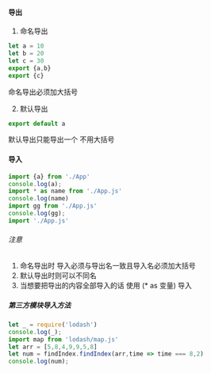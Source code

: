 #### 导出
1. 命名导出
```js
let a = 10
let b = 20
let c = 30
export {a,b}
export {c}
```
命名导出必须加大括号

2. 默认导出
```js
export default a
```
默认导出只能导出一个  不用大括号

#### 导入
```js
import {a} from './App'
console.log(a);
import * as name from './App.js'
console.log(name)
import gg from './App.js'
console.log(gg);
import './App.js'
```
###### 注意
1. 命名导出时 导入必须与导出名一致且导入名必须加大括号
2. 默认导出时则可以不同名
3. 当想要把导出的内容全部导入的话 使用 (* as 变量) 导入

##### 第三方模块导入方法
```js
let _ = require('lodash')
console.log(_);
import map from 'lodash/map.js'
let arr = [5,8,4,9,9,5,8]
let num = findIndex.findIndex(arr,time => time === 8,2)
console.log(num);
```
